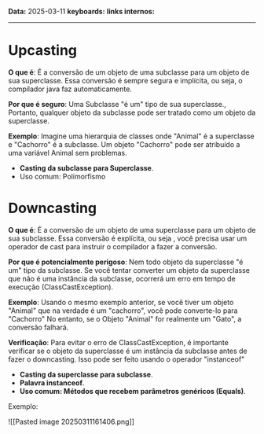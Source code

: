 
**Data:** 2025-03-11
**keyboards:** 
**links internos:** 
___

# Upcasting

**O que é**: É a conversão de um objeto de uma subclasse para um objeto de sua superclasse. 
Essa conversão é sempre segura e implícita, ou seja, o compilador java faz automaticamente.

**Por que é seguro**: Uma Subclasse "é um" tipo de sua superclasse., Portanto, qualquer objeto da subclasse pode ser tratado como um objeto da superclasse.

**Exemplo**: Imagine uma hierarquia de classes onde "Animal" é a superclasse e "Cachorro" é a subclasse. Um objeto "Cachorro" pode ser atribuído a uma variável Animal sem problemas.

- **Casting da subclasse para Superclasse**.
- Uso comum: Polimorfismo


# Downcasting

**O que é**: É a conversão de um objeto de uma superclasse para um objeto de sua subclasse.
Essa conversão é explícita, ou seja , você precisa usar um operador de cast para instruir o compilador a fazer a conversão.

**Por que é potencialmente perigoso**: Nem todo objeto da superclasse "é um" tipo da subclasse. Se você tentar converter um objeto da superclasse que não é uma instância da subclasse, ocorrerá um erro em tempo de execução (ClassCastException).

**Exemplo**: Usando o mesmo exemplo anterior, se você tiver um objeto "Animal" que na verdade é um "cachorro", você pode converte-lo para "Cachorro" No entanto, se o Objeto "Animal" for realmente um "Gato", a conversão falhará.

**Verificação**: Para evitar o erro de ClassCastException, é importante verificar se o objeto da superclasse é um instância da subclasse antes de fazer o downcasting. Isso pode ser feito usando o operador "instanceof"

- **Casting da superclasse para subclasse**.
- **Palavra instanceof**.
- **Uso comum: Métodos que recebem parâmetros genéricos (Equals)**.


Exemplo: 

![[Pasted image 20250311161406.png]]
